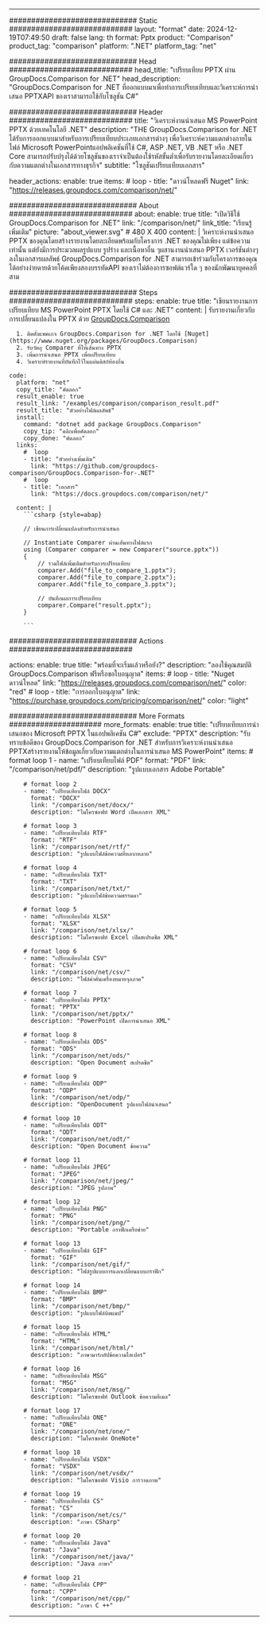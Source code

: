 
---
############################# Static ############################
layout: "format"
date:  2024-12-19T07:49:50
draft: false
lang: th
format: Pptx
product: "Comparison"
product_tag: "comparison"
platform: ".NET"
platform_tag: "net"

############################# Head ############################
head_title: "เปรียบเทียบ PPTX ผ่าน GroupDocs.Comparison for .NET"
head_description: "GroupDocs.Comparison for .NET ที่ออกแบบมาเพื่อทำการเปรียบเทียบและวิเคราะห์การนำเสนอ PPTXAPI ของเราสามารถใช้กับโซลูชัน C#"

############################# Header ############################
title: "วิเคราะห์งานนำเสนอ MS PowerPoint PPTX ด้วยเทคโนโลยี .NET" 
description: "THE GroupDocs.Comparison for .NET ได้รับการออกแบบมาสำหรับการเปรียบเทียบประเภทเอกสารต่างๆ เพื่อวิเคราะห์ความแตกต่างภายในไฟล์ Microsoft PowerPointแอปพลิเคชันที่ใช้ C#, ASP .NET, VB .NET หรือ .NET Core สามารถปรับปรุงได้ด้วยโซลูชันของเราจำเป็นต้องใช้รหัสขั้นต่ำเพื่อรับรายงานโดยละเอียดเกี่ยวกับความแตกต่างในเอกสารทางธุรกิจ"
subtitle: "โซลูชันเปรียบเทียบเอกสาร" 

header_actions:
  enable: true
  items:
    #  loop
    - title: "ดาวน์โหลดฟรี Nuget"
      link: "https://releases.groupdocs.com/comparison/net/"
      
############################# About ############################
about:
    enable: true
    title: "เปิดวิธีใช้ GroupDocs.Comparison for .NET"
    link: "/comparison/net/"
    link_title: "เรียนรู้เพิ่มเติม"
    picture: "about_viewer.svg" # 480 X 400
    content: |
       วิเคราะห์งานนำเสนอ PPTX ของคุณโดยสร้างรายงานโดยละเอียดพร้อมกับโครงการ .NET ของคุณไม่เพียง แต่ข้อความเท่านั้น แต่ยังมีการประมวลผลรูปแบบ รูปร่าง และเนื้อหาอื่น ๆผสานงานนำเสนอ PPTX เวอร์ชันต่างๆลงในเอกสารผลลัพธ์ GroupDocs.Comparison for .NET สามารถเข้าร่วมกับโครงการของคุณได้อย่างง่ายดายด้วยโค้ดเพียงสองบรรทัดAPI ของเราไม่ต้องการซอฟต์แวร์ใด ๆ ของนักพัฒนาบุคคลที่สาม

############################# Steps ############################
steps:
    enable: true
    title: "เขียนรายงานการเปรียบเทียบ MS PowerPoint PPTX โดยใช้ C# และ .NET"
    content: |
      รับรายงานเกี่ยวกับการเปลี่ยนแปลงใน PPTX ด้วย [GroupDocs.Comparison](https://products.groupdocs.com/comparison/net/)
      
      1. ติดตั้งแพคเกจ GroupDocs.Comparison for .NET โดยใช้ [Nuget](https://www.nuget.org/packages/GroupDocs.Comparison)
      2. รับวัตถุ Comparer ที่ให้เส้นทาง PPTX
      3. เพิ่มการนำเสนอ PPTX เพื่อเปรียบเทียบ
      4. วิเคราะห์รายงานที่บันทึกไว้ในแผ่นดิสก์ท้องถิ่น
   
    code:
      platform: "net"
      copy_title: "คัดลอก"
      result_enable: true
      result_link: "/examples/comparison/comparison_result.pdf"
      result_title: "ตัวอย่างไฟล์ผลลัพธ์"
      install:
        command: "dotnet add package GroupDocs.Comparison"
        copy_tip: "คลิกเพื่อคัดลอก"
        copy_done: "คัดลอก"
      links:
        #  loop
        - title: "ตัวอย่างเพิ่มเติม"
          link: "https://github.com/groupdocs-comparison/GroupDocs.Comparison-for-.NET"
        #  loop
        - title: "เอกสาร"
          link: "https://docs.groupdocs.com/comparison/net/"
          
      content: |
        ```csharp {style=abap}

        // เขียนการเปลี่ยนแปลงสำหรับการนำเสนอ

        // Instantiate Comparer ผ่านเส้นทางไฟล์แรก
        using (Comparer comparer = new Comparer("source.pptx"))
        {
            // รวมไฟล์เพิ่มเติมสำหรับการเปรียบเทียบ
        	comparer.Add("file_to_compare_1.pptx");
            comparer.Add("file_to_compare_2.pptx");
            comparer.Add("file_to_compare_3.pptx");

            // บันทึกผลการเปรียบเทียบ
            comparer.Compare("result.pptx"); 
        }
        
        ```            

############################# Actions ############################

actions:
  enable: true
  title: "พร้อมที่จะเริ่มแล้วหรือยัง?"
  description: "ลองใช้คุณสมบัติ GroupDocs.Comparison ฟรีหรือขอใบอนุญาต"
  items:
    #  loop
    - title: "Nuget ดาวน์โหลด"
      link: "https://releases.groupdocs.com/comparison/net/"
      color: "red"
        #  loop
    - title: "การออกใบอนุญาต"
      link: "https://purchase.groupdocs.com/pricing/comparison/net/"
      color: "light"


############################# More Formats #####################
more_formats:
    enable: true
    title: "เปรียบเทียบการนำเสนอของ Microsoft PPTX ในแอปพลิเคชัน C#"
    exclude: "PPTX"
    description: "รับทราบข้อดีของ GroupDocs.Comparison for .NET สำหรับการวิเคราะห์งานนำเสนอ PPTXสร้างรายงานให้ข้อมูลเกี่ยวกับความแตกต่างในการนำเสนอ MS PowerPoint"
    items: 
        # format loop 1
        - name: "เปรียบเทียบไฟล์ PDF"
          format: "PDF"
          link: "/comparison/net/pdf/"
          description: "รูปแบบเอกสาร Adobe Portable"

        # format loop 2
        - name: "เปรียบเทียบไฟล์ DOCX"
          format: "DOCX"
          link: "/comparison/net/docx/"
          description: "ไมโครซอฟท์ Word เปิดเอกสาร XML"

        # format loop 3
        - name: "เปรียบเทียบไฟล์ RTF"
          format: "RTF"
          link: "/comparison/net/rtf/"
          description: "รูปแบบไฟล์ข้อความที่หลากหลาย"

        # format loop 4
        - name: "เปรียบเทียบไฟล์ TXT"
          format: "TXT"
          link: "/comparison/net/txt/"
          description: "รูปแบบไฟล์ข้อความธรรมดา"

        # format loop 5
        - name: "เปรียบเทียบไฟล์ XLSX"
          format: "XLSX"
          link: "/comparison/net/xlsx/"
          description: "ไมโครซอฟท์ Excel เปิดสเปรดชีต XML"

        # format loop 6
        - name: "เปรียบเทียบไฟล์ CSV"
          format: "CSV"
          link: "/comparison/net/csv/"
          description: "ไฟล์ค่าคั่นเครื่องหมายจุลภาค"

        # format loop 7
        - name: "เปรียบเทียบไฟล์ PPTX"
          format: "PPTX"
          link: "/comparison/net/pptx/"
          description: "PowerPoint เปิดการนำเสนอ XML"

        # format loop 8
        - name: "เปรียบเทียบไฟล์ ODS"
          format: "ODS"
          link: "/comparison/net/ods/"
          description: "Open Document สเปรดชีต"

        # format loop 9
        - name: "เปรียบเทียบไฟล์ ODP"
          format: "ODP"
          link: "/comparison/net/odp/"
          description: "OpenDocument รูปแบบไฟล์นำเสนอ"

        # format loop 10
        - name: "เปรียบเทียบไฟล์ ODT"
          format: "ODT"
          link: "/comparison/net/odt/"
          description: "Open Document ข้อความ"

        # format loop 11
        - name: "เปรียบเทียบไฟล์ JPEG"
          format: "JPEG"
          link: "/comparison/net/jpeg/"
          description: "JPEG รูปภาพ"

        # format loop 12
        - name: "เปรียบเทียบไฟล์ PNG"
          format: "PNG"
          link: "/comparison/net/png/"
          description: "Portable กราฟิกเครือข่าย"

        # format loop 13
        - name: "เปรียบเทียบไฟล์ GIF"
          format: "GIF"
          link: "/comparison/net/gif/"
          description: "ไฟล์รูปแบบการแลกเปลี่ยนแบบกราฟิก"

        # format loop 14
        - name: "เปรียบเทียบไฟล์ BMP"
          format: "BMP"
          link: "/comparison/net/bmp/"
          description: "รูปแบบไฟล์บิตแมป"

        # format loop 15
        - name: "เปรียบเทียบไฟล์ HTML"
          format: "HTML"
          link: "/comparison/net/html/"
          description: "ภาษามาร์กอัปข้อความไฮเปอร์"

        # format loop 16
        - name: "เปรียบเทียบไฟล์ MSG"
          format: "MSG"
          link: "/comparison/net/msg/"
          description: "ไมโครซอฟท์ Outlook ข้อความอีเมล"

        # format loop 17
        - name: "เปรียบเทียบไฟล์ ONE"
          format: "ONE"
          link: "/comparison/net/one/"
          description: "ไมโครซอฟท์ OneNote"

        # format loop 18
        - name: "เปรียบเทียบไฟล์ VSDX"
          format: "VSDX"
          link: "/comparison/net/vsdx/"
          description: "ไมโครซอฟท์ Visio การวาดภาพ"

        # format loop 19
        - name: "เปรียบเทียบไฟล์ CS"
          format: "CS"
          link: "/comparison/net/cs/"
          description: "ภาษา CSharp"

        # format loop 20
        - name: "เปรียบเทียบไฟล์ Java"
          format: "Java"
          link: "/comparison/net/java/"
          description: "Java ภาษา"
          
        # format loop 21
        - name: "เปรียบเทียบไฟล์ CPP"
          format: "CPP"
          link: "/comparison/net/cpp/"
          description: "ภาษา C ++"
---
